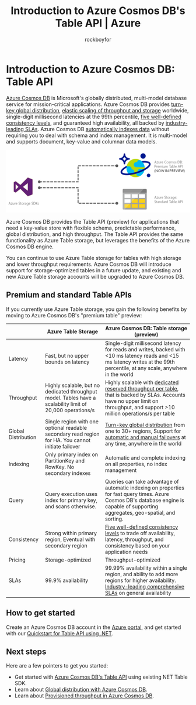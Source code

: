 ﻿---
title: Introduction to Azure Cosmos DB's Table API | Azure
description: Learn how you can use Azure Cosmos DB to store and query massive volumes of key-value data with low latency using the popular OSS MongoDB APIs.
services: cosmos-db
author: rockboyfor
manager: digimobile
editor: monicar
documentationcenter: ''

ms.assetid: 
ms.service: cosmos-db
ms.workload: data-services
ms.tgt_pltfrm: na
ms.devlang: na
ms.topic: get-started-article
origin.date: 06/09/2017
ms.date: 08/07/2017
ms.author: v-yeche

---
# Introduction to Azure Cosmos DB: Table API

[Azure Cosmos DB](introduction.md) is Microsoft's globally distributed, multi-model database service for mission-critical applications. Azure Cosmos DB provides [turn-key global distribution](distribute-data-globally.md), [elastic scaling of throughput and storage](partition-data.md) worldwide, single-digit millisecond latencies at the 99th percentile, [five well-defined consistency levels](consistency-levels.md), and guaranteed high availability, all backed by [industry-leading SLAs](https://www.azure.cn/support/sla/cosmos-db/). Azure Cosmos DB [automatically indexes data](http://www.vldb.org/pvldb/vol8/p1668-shukla.pdf) without requiring you to deal with schema and index management. It is multi-model and supports document, key-value and columnar data models. 

![Azure Table storage API and Azure Cosmos DB](./media/table-introduction/premium-tables.png) 

Azure Cosmos DB provides the Table API (preview) for applications that need a key-value store with flexible schema, predictable performance, global distribution, and high throughput. The Table API provides the same functionality as Azure Table storage, but leverages the benefits of the Azure Cosmos DB engine. 

You can continue to use Azure Table storage for tables with high storage and lower throughput requirements. Azure Cosmos DB will introduce support for storage-optimized tables in a future update, and existing and new Azure Table storage accounts will be upgraded to Azure Cosmos DB.

## Premium and standard Table APIs
If you currently use Azure Table storage, you gain the following benefits by moving to Azure Cosmos DB's "premium table" preview:

|  | Azure Table Storage | Azure Cosmos DB: Table storage (preview) |
| --- | --- | --- |
| Latency | Fast, but no upper bounds on latency | Single-digit millisecond latency for reads and writes, backed with <10 ms latency reads and <15 ms latency writes at the 99th percentile, at any scale, anywhere in the world |
| Throughput | Highly scalable, but no dedicated throughput model. Tables have a scalability limit of 20,000 operations/s | Highly scalable with [dedicated reserved throughput per table](request-units.md), that is backed by SLAs. Accounts have no upper limit on throughput, and support >10 million operations/s per table |
| Global Distribution | Single region with one optional readable secondary read region for HA. You cannot initiate failover | [Turn-key global distribution](distribute-data-globally.md) from one to 30+ regions, Support for [automatic and manual failovers](regional-failover.md) at any time, anywhere in the world |
| Indexing | Only primary index on PartitionKey and RowKey. No secondary indexes | Automatic and complete indexing on all properties, no index management |
| Query | Query execution uses index for primary key, and scans otherwise. | Queries can take advantage of automatic indexing on properties for fast query times. Azure Cosmos DB's database engine is capable of supporting aggregates, geo-spatial, and sorting. |
| Consistency | Strong within primary region, Eventual with secondary region | [Five well-defined consistency levels](consistency-levels.md) to trade off availability, latency, throughput, and consistency based on your application needs |
| Pricing | Storage-optimized  | Throughput-optimized |
| SLAs | 99.9% availability | 99.99% availability within a single region, and ability to add more regions for higher availability. [Industry-leading comprehensive SLAs](https://www.azure.cn/support/sla/cosmos-db/) on general availability |

## How to get started

Create an Azure Cosmos DB account in the [Azure portal](https://portal.azure.cn), and get started with our [Quickstart for Table API using .NET](create-table-dotnet.md). 

## Next steps

Here are a few pointers to get you started:
* Get started with [Azure Cosmos DB's Table API](create-table-dotnet.md) using existing NET Table SDK.
* Learn about [Global distribution with Azure Cosmos DB](distribute-data-globally.md).
* Learn about [Provisioned throughput in Azure Cosmos DB](request-units.md).

<!--Update_Description: wording update-->